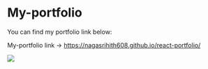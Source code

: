 # My-portfolio

You can find my portfolio link below:

My-portfolio link -> https://nagasrihith608.github.io/react-portfolio/

![](test.gif)
